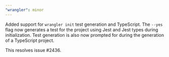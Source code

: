 ```yaml
---
"wrangler": minor
---
```


Added support for `wrangler init` test generation and TypeScript.
The `--yes` flag now generates a test for the project using Jest and Jest types during initialization.
Test generation is also now prompted for during the generation of a TypeScript project.

This resolves issue #2436.
